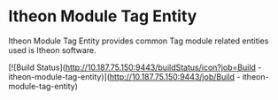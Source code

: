 Itheon Module Tag Entity
========================

Itheon Module Tag Entity provides common Tag module related entities used is Itheon software.

[![Build Status](http://10.187.75.150:9443/buildStatus/icon?job=Build - itheon-module-tag-entity)](http://10.187.75.150:9443/job/Build - itheon-module-tag-entity)